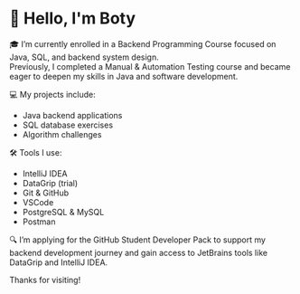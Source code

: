 # 👋 Hello, I'm Boty

🎓 I’m currently enrolled in a Backend Programming Course focused on Java, SQL, and backend system design.  
Previously, I completed a Manual & Automation Testing course and became eager to deepen my skills in Java and software development.

💻 My projects include:
- Java backend applications
- SQL database exercises
- Algorithm challenges

🛠 Tools I use:
- IntelliJ IDEA
- DataGrip (trial)
- Git & GitHub
- VSCode
- PostgreSQL & MySQL
- Postman

🔍 I’m applying for the GitHub Student Developer Pack to support my backend development journey and gain access to JetBrains tools like DataGrip and IntelliJ IDEA.

Thanks for visiting!
